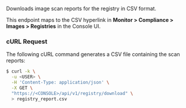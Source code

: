 Downloads image scan reports for the registry in CSV format.

This endpoint maps to the CSV hyperlink in **Monitor > Compliance > Images > Registries** in the Console UI.

### cURL Request

The following cURL command generates a CSV file containing the scan reports:

```bash
$ curl -k \
  -u <USER> \
  -H 'Content-Type: application/json' \
  -X GET \
  "https://<CONSOLE>/api/v1/registry/download" \
  > registry_report.csv
```
